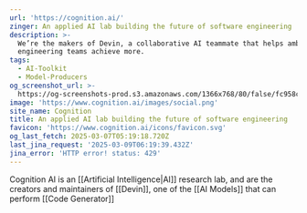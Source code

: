 ```yaml
---
url: 'https://cognition.ai/'
zinger: An applied AI lab building the future of software engineering
description: >-
  We’re the makers of Devin, a collaborative AI teammate that helps ambitious
  engineering teams achieve more.
tags:
  - AI-Toolkit
  - Model-Producers
og_screenshot_url: >-
  https://og-screenshots-prod.s3.amazonaws.com/1366x768/80/false/fc958cd9bf8fa3e282b24b75a09740a95a033a29f68bc1d75fde17fb45beb71d.jpeg
image: 'https://www.cognition.ai/images/social.png'
site_name: Cognition
title: An applied AI lab building the future of software engineering
favicon: 'https://www.cognition.ai/icons/favicon.svg'
og_last_fetch: 2025-03-07T05:19:18.720Z
last_jina_request: '2025-03-09T06:19:39.432Z'
jina_error: 'HTTP error! status: 429'
---
```

Cognition AI is an [[Artificial Intelligence|AI]] research lab, and are the creators and maintainers of [[Devin]], one of the [[AI Models]] that can perform [[Code Generator]]
